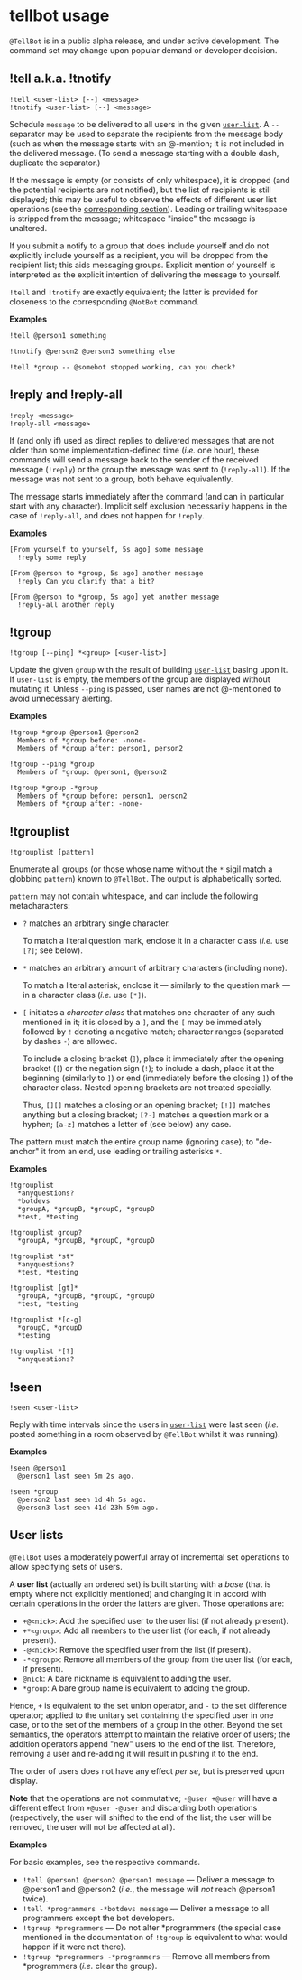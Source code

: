 # tellbot usage

`@TellBot` is in a public alpha release, and under active development.
The command set may change upon popular demand or developer decision.

## !tell a.k.a. !tnotify

    !tell <user-list> [--] <message>
    !tnotify <user-list> [--] <message>

Schedule `message` to be delivered to all users in the given
[`user-list`](#user-lists). A `--` separator may be used to separate the
recipients from the message body (such as when the message starts with an
@-mention; it is not included in the delivered message. (To send a message
starting with a double dash, duplicate the separator.)

If the message is empty (or consists of only whitespace), it is dropped (and
the potential recipients are not notified), but the list of recipients is
still displayed; this may be useful to observe the effects of different user
list operations (see the [corresponding section](#user-lists)). Leading or
trailing whitespace is stripped from the message; whitespace "inside" the
message is unaltered.

If you submit a notify to a group that does include yourself and do not
explicitly include yourself as a recipient, you will be dropped from the
recipient list; this aids messaging groups. Explicit mention of yourself
is interpreted as the explicit intention of delivering the message to
yourself.

`!tell` and `!tnotify` are exactly equivalent; the latter is provided for
closeness to the corresponding `@NotBot` command.

**Examples**

    !tell @person1 something

    !tnotify @person2 @person3 something else

    !tell *group -- @somebot stopped working, can you check?

## !reply and !reply-all

    !reply <message>
    !reply-all <message>

If (and only if) used as direct replies to delivered messages that are not
older than some implementation-defined time (_i.e._ one hour), these commands
will send a message back to the sender of the received message (`!reply`) or
the group the message was sent to (`!reply-all`). If the message was not sent
to a group, both behave equivalently.

The message starts immediately after the command (and can in particular start
with any character). Implicit self exclusion necessarily happens in the case
of `!reply-all`, and does not happen for `!reply`.

**Examples**

    [From yourself to yourself, 5s ago] some message
      !reply some reply

    [From @person to *group, 5s ago] another message
      !reply Can you clarify that a bit?

    [From @person to *group, 5s ago] yet another message
      !reply-all another reply

## !tgroup

    !tgroup [--ping] *<group> [<user-list>]

Update the given `group` with the result of building
[`user-list`](#user-lists) basing upon it. If `user-list` is empty, the
members of the group are displayed without mutating it. Unless `--ping` is
passed, user names are not @-mentioned to avoid unnecessary alerting.

**Examples**

    !tgroup *group @person1 @person2
      Members of *group before: -none-
      Members of *group after: person1, person2

    !tgroup --ping *group
      Members of *group: @person1, @person2

    !tgroup *group -*group
      Members of *group before: person1, person2
      Members of *group after: -none-

## !tgrouplist

    !tgrouplist [pattern]

Enumerate all groups (or those whose name without the `*` sigil match a
globbing `pattern`) known to `@TellBot`. The output is alphabetically
sorted.

`pattern` may not contain whitespace, and can include the following
metacharacters:

-   `?` matches an arbitrary single character.

    To match a literal question mark, enclose it in a character class (_i.e._
    use `[?]`; see below).

-   `*` matches an arbitrary amount of arbitrary characters (including none).

    To match a literal asterisk, enclose it — similarly to the question
    mark — in a character class (_i.e._ use `[*]`).

-   `[` initiates a _character class_ that matches one character of any such
    mentioned in it; it is closed by a `]`, and the `[` may be immediately
    followed by `!` denoting a negative match; character ranges (separated by
    dashes `-`) are allowed.

    To include a closing bracket (`]`), place it immediately after the
    opening bracket (`[`) or the negation sign (`!`); to include a dash,
    place it at the beginning (similarly to `]`) or end (immediately before
    the closing `]`) of the character class. Nested opening brackets are not
    treated specially.

    Thus, `[][]` matches a closing or an opening bracket; `[!]]` matches
    anything but a closing bracket; `[?-]` matches a question mark or a
    hyphen; `[a-z]` matches a letter of (see below) any case.

The pattern must match the entire group name (ignoring case); to "de-anchor"
it from an end, use leading or trailing asterisks `*`.

**Examples**

    !tgrouplist
      *anyquestions?
      *botdevs
      *groupA, *groupB, *groupC, *groupD
      *test, *testing

    !tgrouplist group?
      *groupA, *groupB, *groupC, *groupD

    !tgrouplist *st*
      *anyquestions?
      *test, *testing

    !tgrouplist [gt]*
      *groupA, *groupB, *groupC, *groupD
      *test, *testing

    !tgrouplist *[c-g]
      *groupC, *groupD
      *testing

    !tgrouplist *[?]
      *anyquestions?

## !seen

    !seen <user-list>

Reply with time intervals since the users in [`user-list`](#user-lists) were
last seen (_i.e._ posted something in a room observed by `@TellBot` whilst it
was running).

**Examples**

    !seen @person1
      @person1 last seen 5m 2s ago.

    !seen *group
      @person2 last seen 1d 4h 5s ago.
      @person3 last seen 41d 23h 59m ago.

## User lists

`@TellBot` uses a moderately powerful array of incremental set operations to
allow specifying sets of users.

A **user list** (actually an ordered set) is built starting with a *base*
(that is empty where not explicitly mentioned) and changing it in accord with
certain operations in the order the latters are given. Those operations are:

- `+@<nick>`: Add the specified user to the user list (if not already
  present).
- `+*<group>`: Add all members to the user list (for each, if not already
  present).
- `-@<nick>`: Remove the specified user from the list (if present).
- `-*<group>`: Remove all members of the group from the user list (for each,
  if present).
- `@nick`: A bare nickname is equivalent to adding the user.
- `*group`: A bare group name is equivalent to adding the group.

Hence, `+` is equivalent to the set union operator, and `-` to the set
difference operator; applied to the unitary set containing the specified user
in one case, or to the set of the members of a group in the other. Beyond
the set semantics, the operators attempt to maintain the relative order of
users; the addition operators append "new" users to the end of the list.
Therefore, removing a user and re-adding it will result in pushing it to
the end.

The order of users does not have any effect _per se_, but is preserved upon
display.

**Note** that the operations are not commutative; `-@user +@user` will have
a different effect from `+@user -@user` and discarding both operations
(respectively, the user will shifted to the end of the list; the user will
be removed, the user will not be affected at all).

**Examples**

For basic examples, see the respective commands.

- `!tell @person1 @person2 @person1 message` — Deliver a message to @person1
  and @person2 (_i.e._, the message will *not* reach @person1 twice).
- `!tell *programmers -*botdevs message` — Deliver a message to all
  programmers except the bot developers.
- `!tgroup *programmers` — Do not alter *programmers (the special case
  mentioned in the documentation of `!tgroup` is equivalent to what would
  happen if it were not there).
- `!tgroup *programmers -*programmers` — Remove all members from *programmers
  (_i.e._ clear the group).
